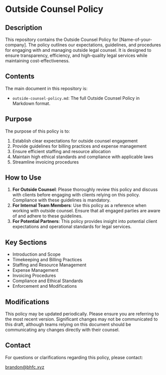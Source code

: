 # Outside Counsel Policy

## Description

This repository contains the Outside Counsel Policy for [Name-of-your-company]. The policy outlines our expectations, guidelines, and procedures for engaging with and managing outside legal counsel. It is designed to ensure transparency, efficiency, and high-quality legal services while maintaining cost-effectiveness.

## Contents

The main document in this repository is:

- `outside-counsel-policy.md`: The full Outside Counsel Policy in Markdown format.

## Purpose

The purpose of this policy is to:

1. Establish clear expectations for outside counsel engagement
2. Provide guidelines for billing practices and expense management
3. Ensure efficient staffing and resource allocation
4. Maintain high ethical standards and compliance with applicable laws
5. Streamline invoicing procedures

## How to Use

1. **For Outside Counsel**: Please thoroughly review this policy and discuss with clients before engaging with clients relying on this policy. Compliance with these guidelines is mandatory.
2. **For Internal Team Members**: Use this policy as a reference when working with outside counsel. Ensure that all engaged parties are aware of and adhere to these guidelines.
3. **For Potential Partners**: This policy provides insight into potential client expectations and operational standards for legal services.

## Key Sections

- Introduction and Scope
- Timekeeping and Billing Practices
- Staffing and Resource Management
- Expense Management
- Invoicing Procedures
- Compliance and Ethical Standards
- Enforcement and Modifications

## Modifications

This policy may be updated periodically. Please ensure you are referring to the most recent version. Significant changes may not be communicated to this draft, although teams relying on this document should be communicating any changes directly with their counsel.

## Contact

For questions or clarifications regarding this policy, please contact:

brandon@bhfc.xyz
